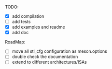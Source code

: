 TODO:
- [x] add compilation
- [ ] add tests
- [x] add examples and readme
- [x] add doc

RoadMap:
- [ ] move all stl_cfg configuration as meson.options 
- [ ] double check the documentation
- [ ] extend to different architectures/ISAs